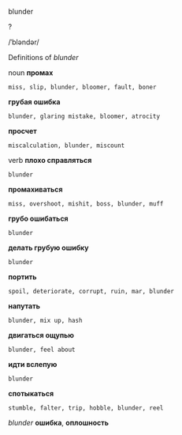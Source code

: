 blunder

?

/ˈbləndər/

Definitions of _blunder_

noun
**промах**

    miss, slip, blunder, bloomer, fault, boner
**грубая ошибка**

    blunder, glaring mistake, bloomer, atrocity
**просчет**

    miscalculation, blunder, miscount

verb
**плохо справляться**

    blunder
**промахиваться**

    miss, overshoot, mishit, boss, blunder, muff
**грубо ошибаться**

    blunder
**делать грубую ошибку**

    blunder
**портить**

    spoil, deteriorate, corrupt, ruin, mar, blunder
**напутать**

    blunder, mix up, hash
**двигаться ощупью**

    blunder, feel about
**идти вслепую**

    blunder
**спотыкаться**

    stumble, falter, trip, hobble, blunder, reel

_blunder_
**ошибка**, **оплошность**